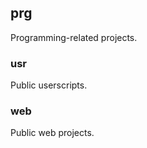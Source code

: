 ## prg
Programming-related projects.

### usr
  Public userscripts.

### web
  Public web projects.
